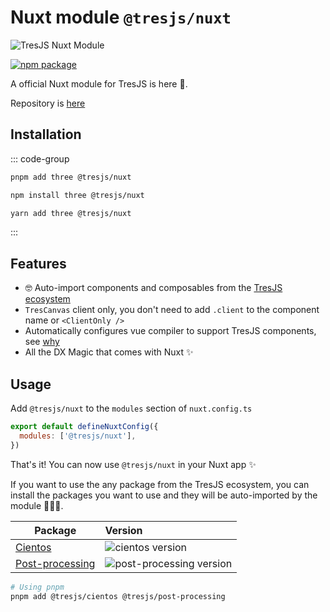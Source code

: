 # Nuxt module `@tresjs/nuxt`

![TresJS Nuxt Module](/nuxt-stones.png)

<a href="https://www.npmjs.com/package/@tresjs/nuxt"><img src="https://img.shields.io/npm/v/@tresjs/nuxt/latest?color=%2382DBCA" alt="npm package"></a>

A official Nuxt module for TresJS is here 🎉.

Repository is [here](https://github.com/Tresjs/nuxt)

## Installation

::: code-group

```bash [pnpm]
pnpm add three @tresjs/nuxt
```

```bash [npm]
npm install three @tresjs/nuxt
```

```bash [yarn]
yarn add three @tresjs/nuxt
```

:::

## Features

- 🤓 Auto-import components and composables from the [TresJS ecosystem](https://github.com/orgs/Tresjs/repositories)
- `TresCanvas` client only, you don't need to add `.client` to the component name or `<ClientOnly />`
- Automatically configures vue compiler to support TresJS components, see [why](/guide/troubleshooting)
- All the DX Magic that comes with Nuxt ✨

## Usage

 Add `@tresjs/nuxt` to the `modules` section of `nuxt.config.ts`

```js
export default defineNuxtConfig({
  modules: ['@tresjs/nuxt'],
})
```

That's it! You can now use `@tresjs/nuxt` in your Nuxt app ✨

If you want to use the any package from the TresJS ecosystem, you can install the packages you want to use and they will be auto-imported by the module 🧙🏼‍♂️.

| Package                     | Version                                                                                            |
| --------------------------- | :------------------------------------------------------------------------------------------------- |
| [Cientos](https://github.com/Tresjs/cientos) | ![cientos version](https://img.shields.io/npm/v/@tresjs/cientos/latest.svg?label=%20&color=%23f19b00) |
| [Post-processing](https://github.com/Tresjs/post-processing) | ![post-processing version](https://img.shields.io/npm/v/@tresjs/post-processing/latest.svg?label=%20&color=ff69b4) |

```bash
# Using pnpm
pnpm add @tresjs/cientos @tresjs/post-processing
```
